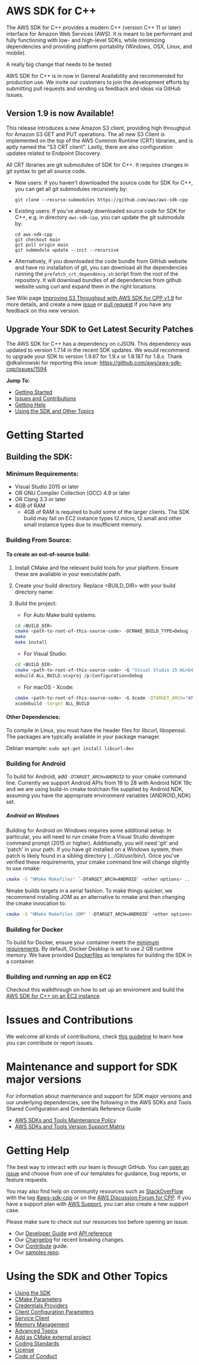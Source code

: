 # AWS SDK for C++
The AWS SDK for C++ provides a modern C++ (version C++ 11 or later) interface for Amazon Web Services (AWS). It is meant to be performant and fully functioning with low- and high-level SDKs, while minimizing dependencies and providing platform portability (Windows, OSX, Linux, and mobile).

A really big change that needs to be tested

AWS SDK for C++ is in now in General Availability and recommended for production use. We invite our customers to join
the development efforts by submitting pull requests and sending us feedback and ideas via GitHub Issues.

## Version 1.9 is now Available!

This release introduces a new Amazon S3 client, providing high throughput for Amazon S3 GET and PUT operations. The all new S3 Client is implemented on the top of the AWS Common Runtime (CRT) libraries, and is aptly named the "S3 CRT client". Lastly, there are also configuration updates related to Endpoint Discovery.

All CRT libraries are git submodules of SDK for C++. It requires changes in git syntax to get all source code.
* New users: If you haven't downloaded the source code for SDK for C++, you can get all git submodules recursively by:
   ```
   git clone --recurse-submodules https://github.com/aws/aws-sdk-cpp
   ```
* Existing users: If you’ve already downloaded source code for SDK for C++, e.g. in directory `aws-sdk-cpp`, you can update the git submodule by:
   ```
   cd aws-sdk-cpp
   git checkout main
   git pull origin main
   git submodule update --init --recursive
   ```
* Alternatively, if you downloaded the code bundle from GitHub website and have no installation of git, you can download all the dependencies running the `prefetch_crt_dependency.sh` script from the root of the repository. It will download bundles of all dependencies from github website using curl and expand them in the right locations.


See Wiki page [Improving S3 Throughput with AWS SDK for CPP v1.9](https://github.com/aws/aws-sdk-cpp/wiki/Improving-S3-Throughput-with-AWS-SDK-for-CPP-v1.9) for more details, and create a new [issue](https://github.com/aws/aws-sdk-cpp/issues/new/choose) or [pull request](https://github.com/aws/aws-sdk-cpp/compare) if you have any feedback on this new version.

## Upgrade Your SDK to Get Latest Security Patches
The AWS SDK for C++ has a dependency on cJSON. This dependency was updated to version 1.7.14 in the recent SDK updates. We would recommend to upgrade your SDK to version 1.9.67 for 1.9.x or 1.8.187 for 1.8.x. Thank @dkalinowski for reporting this issue: https://github.com/aws/aws-sdk-cpp/issues/1594

__Jump To:__
* [Getting Started](#Getting-Started)
* [Issues and Contributions](#issues-and-contributions)
* [Getting Help](#Getting-Help)
* [Using the SDK and Other Topics](#Using-the-SDK-and-Other-Topics)

# Getting Started

## Building the SDK:

### Minimum Requirements:
* Visual Studio 2015 or later
* OR GNU Compiler Collection (GCC) 4.9 or later
* OR Clang 3.3 or later
* 4GB of RAM
  * 4GB of RAM is required to build some of the larger clients. The SDK build may fail on EC2 instance types t2.micro, t2.small and other small instance types due to insufficient memory.

### Building From Source:

#### To create an **out-of-source build**:
1. Install CMake and the relevant build tools for your platform. Ensure these are available in your executable path.
2. Create your build directory. Replace <BUILD_DIR> with your build directory name:

3. Build the project:

   * For Auto Make build systems:
   ```sh
   cd <BUILD_DIR>
   cmake <path-to-root-of-this-source-code> -DCMAKE_BUILD_TYPE=Debug -DCMAKE_PREFIX_PATH=<path-to-install>
   make
   make install
   ```

   * For Visual Studio:
   ```sh
   cd <BUILD_DIR>
   cmake <path-to-root-of-this-source-code> -G "Visual Studio 15 Win64" -DCMAKE_BUILD_TYPE=Debug -DCMAKE_PREFIX_PATH=<path-to-install>
   msbuild ALL_BUILD.vcxproj /p:Configuration=Debug
   ```

   * For macOS - Xcode:
   ```sh
   cmake <path-to-root-of-this-source-code> -G Xcode -DTARGET_ARCH="APPLE" -DCMAKE_BUILD_TYPE=Debug -DCMAKE_PREFIX_PATH=<path-to-install>
   xcodebuild -target ALL_BUILD
   ```
#### Other Dependencies:
To compile in Linux, you must have the header files for libcurl, libopenssl. The packages are typically available in your package manager.

Debian example:
   `sudo apt-get install libcurl-dev`

### Building for Android
To build for Android, add `-DTARGET_ARCH=ANDROID` to your cmake command line. Currently we support Android APIs from 19 to 28 with Android NDK 19c and we are using build-in cmake toolchain file supplied by Android NDK, assuming you have the appropriate environment variables (ANDROID_NDK) set.

##### Android on Windows
Building for Android on Windows requires some additional setup.  In particular, you will need to run cmake from a Visual Studio developer command prompt (2015 or higher). Additionally, you will need 'git' and 'patch' in your path.  If you have git installed on a Windows system, then patch is likely found in a sibling directory (.../Git/usr/bin/). Once you've verified these requirements, your cmake command line will change slightly to use nmake:

   ```sh
   cmake -G "NMake Makefiles" `-DTARGET_ARCH=ANDROID` <other options> ..
   ```

Nmake builds targets in a serial fashion.  To make things quicker, we recommend installing JOM as an alternative to nmake and then changing the cmake invocation to:

   ```sh
   cmake -G "NMake Makefiles JOM" `-DTARGET_ARCH=ANDROID` <other options> ..
   ```

### Building for Docker

To build for Docker, ensure your container meets the [minimum requirements](#minimum-requirements). By default, Docker Desktop is set to use 2 GB runtime memory. We have provided [Dockerfiles](https://github.com/aws/aws-sdk-cpp/tree/master/CI/docker-file) as templates for building the SDK in a container.


### Building and running an app on EC2
Checkout this walkthrough on how to set up an enviroment and build the [AWS SDK for C++ on an EC2 instance](https://github.com/aws/aws-sdk-cpp/wiki/Building-the-SDK-from-source-on-EC2).

# Issues and Contributions
We welcome all kinds of contributions, check [this guideline](./CONTRIBUTING.md) to learn how you can contribute or report issues.

# Maintenance and support for SDK major versions

For information about maintenance and support for SDK major versions and our underlying dependencies, see the following in the AWS SDKs and Tools Shared Configuration and Credentials Reference Guide

* [AWS SDKs and Tools Maintenance Policy](https://docs.aws.amazon.com/credref/latest/refdocs/maint-policy.html)
* [AWS SDKs and Tools Version Support Matrix](https://docs.aws.amazon.com/credref/latest/refdocs/version-support-matrix.html)


# Getting Help

The best way to interact with our team is through GitHub. You can [open an issue](https://github.com/aws/aws-sdk-cpp/issues/new/choose) and choose from one of our templates for guidance, bug reports, or feature requests.

You may also find help on community resources such as [StackOverFlow](https://stackoverflow.com/) with the tag [#aws-sdk-cpp](https://stackoverflow.com/questions/tagged/aws-cli) or on the [AWS Discussion Forum for CPP](https://forums.aws.amazon.com/forum.jspa?forumID=245). If you have a support plan with [AWS Support](https://aws.amazon.com/premiumsupport/), you can also create a new support case.

Please make sure to check out our resources too before opening an issue:
* Our [Developer Guide](https://docs.aws.amazon.com/sdk-for-cpp/v1/developer-guide/welcome.html) and [API reference](http://sdk.amazonaws.com/cpp/api/LATEST/index.html)
* Our [Changelog](./CHANGELOG.md) for recent breaking changes.
* Our [Contribute](./CONTRIBUTING.md) guide.
* Our [samples repo](https://github.com/awsdocs/aws-doc-sdk-examples/tree/master/cpp).


# Using the SDK and Other Topics
* [Using the SDK](./Docs/SDK_usage_guide.md)
* [CMake Parameters](./Docs/CMake_Parameters.md)
* [Credentials Providers](./Docs/Credentials_Providers.md)
* [Client Configuration Parameters](./Docs/ClientConfiguration_Parameters.md)
* [Service Client](./Docs/Service_Client.md)
* [Memory Management](./Docs/Memory_Management.md)
* [Advanced Topics](./Docs/Advanced_topics.md)
* [Add as CMake external project](./Docs/CMake_External_Project.md)
* [Coding Standards](./Docs/CODING_STANDARDS.md)
* [License](./LICENSE)
* [Code of Conduct](./CODE_OF_CONDUCT.md)
